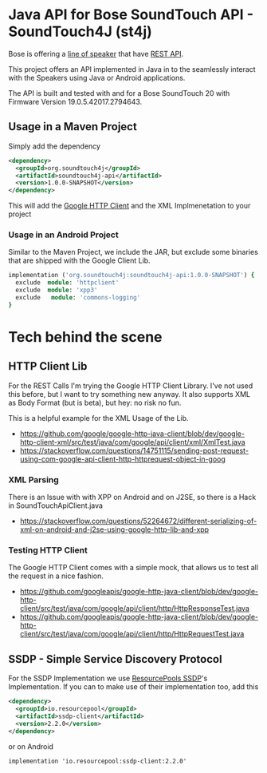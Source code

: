# Java API for Bose SoundTouch API - SoundTouch4J (st4j)

Bose is offering a [line of speaker](https://www.bose.com/en_us/products/speakers/smart_home/soundtouch_family.html) that have 
[REST API](https://developer.bose.com/soundtouch-control-api/apis).

This project offers an API implemented in Java in to the seamlessly interact with the Speakers using Java or Android applications.

The API is built and tested with and for a Bose SoundTouch 20 with Firmware Version 19.0.5.42017.2794643.

## Usage in a Maven Project

Simply add the dependency

```xml
<dependency>
  <groupId>org.soundtouch4j</groupId>
  <artifactId>soundtouch4j-api</artifactId>
  <version>1.0.0-SNAPSHOT</version>
</dependency>
```

This will add the [Google HTTP Client](https://developers.google.com/api-client-library/java/google-http-java-client/) and the XML Implmenetation
to your project

### Usage in an Android Project

Similar to the Maven Project, we include the JAR, but exclude some binaries that are shipped with the Google Client Lib.

```ruby
implementation ('org.soundtouch4j:soundtouch4j-api:1.0.0-SNAPSHOT') {
  exclude  module: 'httpclient'
  exclude  module: 'xpp3'
  exclude   module: 'commons-logging'
}
```

# Tech behind the scene

## HTTP Client Lib

For the REST Calls I'm trying the Google HTTP Client Library. I've not used this before, but I want 
to try something new anyway. It also supports XML as Body Format (but is beta), but hey: no risk no fun.

This is a helpful example for the XML Usage of the Lib.
- https://github.com/google/google-http-java-client/blob/dev/google-http-client-xml/src/test/java/com/google/api/client/xml/XmlTest.java
- https://stackoverflow.com/questions/14751115/sending-post-request-using-com-google-api-client-http-httprequest-object-in-goog

### XML Parsing

There is an Issue with with XPP on Android and on J2SE, so there is a Hack in SoundTouchApiClient.java
- https://stackoverflow.com/questions/52264672/different-serializing-of-xml-on-android-and-j2se-using-google-http-lib-and-xpp

### Testing HTTP Client

The Google HTTP Client comes with a simple mock, that allows us to test all the request in a nice fashion.

- https://github.com/googleapis/google-http-java-client/blob/dev/google-http-client/src/test/java/com/google/api/client/http/HttpResponseTest.java
- https://github.com/googleapis/google-http-java-client/blob/dev/google-http-client/src/test/java/com/google/api/client/http/HttpRequestTest.java

## SSDP - Simple Service Discovery Protocol

For the SSDP Implementation we use [ResourcePools SSDP](https://github.com/resourcepool/ssdp-client)'s Implementation. If you can to make use of their implementation too, add this

```xml
<dependency>
  <groupId>io.resourcepool</groupId>
  <artifactId>ssdp-client</artifactId>
  <version>2.2.0</version>
</dependency>
```   
 
or on Android

```
implementation 'io.resourcepool:ssdp-client:2.2.0'
```